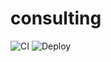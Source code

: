 # consulting

![CI](https://github.com/chris-sorensen/consulting/actions/workflows/ci.yml/badge.svg)
![Deploy](https://github.com/chris-sorensen/consulting/actions/workflows/deploy.yml/badge.svg)

